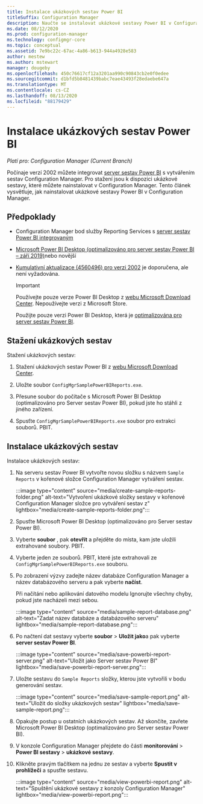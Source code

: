 ```yaml
---
title: Instalace ukázkových sestav Power BI
titleSuffix: Configuration Manager
description: Naučte se instalovat ukázkové sestavy Power BI v Configuration Manager
ms.date: 08/12/2020
ms.prod: configuration-manager
ms.technology: configmgr-core
ms.topic: conceptual
ms.assetid: 7e9bc22c-67ac-4a86-b613-944a4928e583
author: mestew
ms.author: mstewart
manager: dougeby
ms.openlocfilehash: 450c76617cf12a3201aa990c90843cb2e0f0edee
ms.sourcegitcommit: d1bfd5b8481439babc7eae43493f28edaebe647a
ms.translationtype: MT
ms.contentlocale: cs-CZ
ms.lasthandoff: 08/13/2020
ms.locfileid: "88179429"
---
```

# <a name="install-power-bi-sample-reports"></a>Instalace ukázkových sestav Power BI
<!--5679791-->
*Platí pro: Configuration Manager (Current Branch)*

Počínaje verzí 2002 můžete integrovat [server sestav Power BI](https://docs.microsoft.com/power-bi/report-server/get-started) s vytvářením sestav Configuration Manager. Pro stažení jsou k dispozici ukázkové sestavy, které můžete nainstalovat v Configuration Manager. Tento článek vysvětluje, jak nainstalovat ukázkové sestavy Power BI v Configuration Manager.

## <a name="prerequisites"></a>Předpoklady

- Configuration Manager bod služby Reporting Services s [server sestav Power BI integrovaným](powerbi-report-server.md)

- [Microsoft Power BI Desktop (optimalizováno pro server sestav Power BI – září 2019)](https://www.microsoft.com/download/details.aspx?id=57271)nebo novější

- [Kumulativní aktualizace (4560496) pro verzi 2002](https://support.microsoft.com/help/4560496) je doporučena, ale není vyžadována.

    > [!IMPORTANT]
    > Používejte pouze verze Power BI Desktop z [webu Microsoft Download Center](https://www.microsoft.com/download/). Nepoužívejte verzi z Microsoft Store.
    >
    > Použijte pouze verzi Power BI Desktop, která je [optimalizována pro server sestav Power BI](https://docs.microsoft.com/power-bi/report-server/install-powerbi-desktop).

## <a name="download-the-sample-reports"></a>Stažení ukázkových sestav

Stažení ukázkových sestav:

1. Stažení ukázkových sestav Power BI z [webu Microsoft Download Center](https://www.microsoft.com/download/details.aspx?id=101452).

1. Uložte soubor `ConfigMgrSamplePowerBIReports.exe`.

1. Přesune soubor do počítače s Microsoft Power BI Desktop (optimalizováno pro Server sestav Power BI), pokud jste ho stáhli z jiného zařízení.

1. Spusťte `ConfigMgrSamplePowerBIReports.exe` soubor pro extrakci souborů. PBIT.

## <a name="install-the-sample-reports"></a>Instalace ukázkových sestav

Instalace ukázkových sestav:

1. Na serveru sestav Power BI vytvořte novou složku s názvem `Sample Reports` v kořenové složce Configuration Manager vytváření sestav.

    :::image type="content" source="media/create-sample-reports-folder.png" alt-text="Vytvoření ukázkové složky sestavy v kořenové Configuration Manager složce pro vytváření sestav z" lightbox="media/create-sample-reports-folder.png":::

1. Spusťte Microsoft Power BI Desktop (optimalizováno pro Server sestav Power BI).

1. Vyberte **soubor** , pak **otevřít** a přejděte do místa, kam jste uložili extrahované soubory. PBIT.

1. Vyberte jeden ze souborů. PBIT, které jste extrahovali ze `ConfigMgrSamplePowerBIReports.exe` souboru.

1. Po zobrazení výzvy zadejte název databáze Configuration Manager a název databázového serveru a pak vyberte **načíst**.

    Při načítání nebo aplikování datového modelu Ignorujte všechny chyby, pokud jste nacházeli mezi sebou.

    :::image type="content" source="media/sample-report-database.png" alt-text="Zadat název databáze a databázového serveru" lightbox="media/sample-report-database.png":::

1. Po načtení dat sestavy vyberte **soubor**  >  **Uložit jako**a pak vyberte **server sestav Power BI**.

    :::image type="content" source="media/save-powerbi-report-server.png" alt-text="Uložit jako Server sestav Power BI" lightbox="media/save-powerbi-report-server.png":::

1. Uložte sestavu do `Sample Reports` složky, kterou jste vytvořili v bodu generování sestav.

    :::image type="content" source="media/save-sample-report.png" alt-text="Uložit do složky ukázkových sestav" lightbox="media/save-sample-report.png":::

1. Opakujte postup u ostatních ukázkových sestav. Až skončíte, zavřete Microsoft Power BI Desktop (optimalizováno pro Server sestav Power BI).

1. V konzole Configuration Manager přejdete do části **monitorování**  >  **Power BI sestavy**  >  **ukázkové sestavy**.

1. Klikněte pravým tlačítkem na jednu ze sestav a vyberte **Spustit v prohlížeči** a spusťte sestavu.

    :::image type="content" source="media/view-powerbi-report.png" alt-text="Spuštění ukázkové sestavy z konzoly Configuration Manager" lightbox="media/view-powerbi-report.png":::
